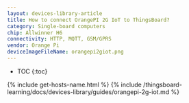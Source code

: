 ```yaml
---
layout: devices-library-article
title: How to connect OrangePI 2G IoT to ThingsBoard?
category: Single-board computers
chip: Allwinner H6
connectivity: HTTP, MQTT, GSM/GPRS
vendor: Orange Pi
deviceImageFileName: orangepi2giot.png
---
```


* TOC
{:toc}

{% include get-hosts-name.html %}
{% include /thingsboard-learning/docs/devices-library/guides/orangepi-2g-iot.md %}